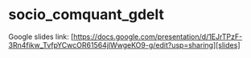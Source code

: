 # socio_comquant_gdelt


Google slides link: [https://docs.google.com/presentation/d/1EJrTPzF-3Rn4fikw_TvfpYCwcOR61564jlWwgeKO9-g/edit?usp=sharing][slides]
